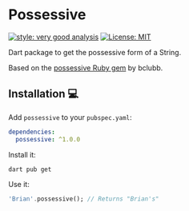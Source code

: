 # Possessive

[![style: very good analysis][very_good_analysis_badge]][very_good_analysis_link]
[![License: MIT][license_badge]][license_link]

Dart package to get the possessive form of a String.

Based on the [possessive Ruby gem](https://github.com/bclubb/possessive/tree/master) by bclubb.

## Installation 💻


Add `possessive` to your `pubspec.yaml`:

```yaml
dependencies:
  possessive: ^1.0.0
```

Install it:

```sh
dart pub get
```

Use it:
```dart
'Brian'.possessive(); // Returns "Brian's"
```

[license_badge]: https://img.shields.io/badge/license-MIT-blue.svg
[license_link]: https://opensource.org/licenses/MIT
[very_good_analysis_badge]: https://img.shields.io/badge/style-very_good_analysis-B22C89.svg
[very_good_analysis_link]: https://pub.dev/packages/very_good_analysis